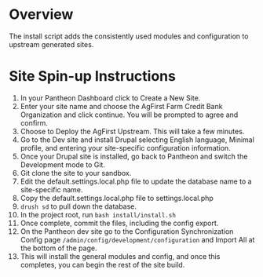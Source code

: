# Overview

The install script adds the consistently used modules and configuration to upstream generated sites. 

# Site Spin-up Instructions

1. In your Pantheon Dashboard click to Create a New Site.
2. Enter your site name and choose the AgFirst Farm Credit Bank Organization and click continue. You will be prompted to agree and confirm. 
3. Choose to Deploy the AgFirst Upstream. This will take a few minutes.
4. Go to the Dev site and install Drupal selecting English language, Minimal profile, and entering your site-specific configuration information.
5. Once your Drupal site is installed, go back to Pantheon and switch the Development mode to Git. 
6. Git clone the site to your sandbox. 
7. Edit the default.settings.local.php file to update the database name to a site-specific name.
8. Copy the default.settings.local.php file to settings.local.php
9. ```drush sd``` to pull down the database.
10. In the project root, run ```bash install/install.sh```
11. Once complete, commit the files, including the config export. 
12. On the Pantheon dev site go to the Configuration Synchronization Config page ```/admin/config/development/configuration``` and Import All at the bottom of the page. 
13. This will install the general modules and config, and once this completes, you can begin the rest of the site build.  